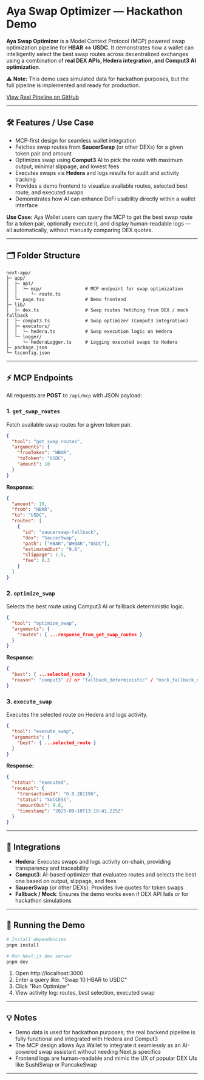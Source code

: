 # Aya Swap Optimizer — Hackathon Demo

**Aya Swap Optimizer** is a Model Context Protocol (MCP) powered swap optimization pipeline for **HBAR ↔ USDC**. It demonstrates how a wallet can intelligently select the best swap routes across decentralized exchanges using a combination of **real DEX APIs, Hedera integration, and Comput3 AI optimization**.

⚠️ **Note:** This demo uses simulated data for hackathon purposes, but the full pipeline is implemented and ready for production.

[View Real Pipeline on GitHub](https://github.com/your-github-repo)

---

## 🛠 Features / Use Case

- MCP-first design for seamless wallet integration
- Fetches swap routes from **SaucerSwap** (or other DEXs) for a given token pair and amount
- Optimizes swap using **Comput3** AI to pick the route with maximum output, minimal slippage, and lowest fees
- Executes swaps via **Hedera** and logs results for audit and activity tracking
- Provides a demo frontend to visualize available routes, selected best route, and executed swaps
- Demonstrates how AI can enhance DeFi usability directly within a wallet interface

**Use Case:** Aya Wallet users can query the MCP to get the best swap route for a token pair, optionally execute it, and display human-readable logs — all automatically, without manually comparing DEX quotes.

---

## 🗂 Folder Structure

```
next-app/
├─ app/
│  ├─ api/
│  │  └─ mcp/                # MCP endpoint for swap optimization
│  │     └─ route.ts
│  └─ page.tsx               # Demo frontend
├─ lib/
│  ├─ dex.ts                 # Swap routes fetching from DEX / mock fallback
│  ├─ comput3.ts             # Swap optimizer (Comput3 integration)
│  ├─ executors/
│  │  └─ hedera.ts           # Swap execution logic on Hedera
│  └─ logger/
│     └─ hederaLogger.ts     # Logging executed swaps to Hedera
├─ package.json
└─ tsconfig.json
```

---

## ⚡ MCP Endpoints

All requests are **POST** to `/api/mcp` with JSON payload:

### 1. `get_swap_routes`
Fetch available swap routes for a given token pair.

```json
{
  "tool": "get_swap_routes",
  "arguments": {
    "fromToken": "HBAR",
    "toToken": "USDC",
    "amount": 10
  }
}
```

**Response:**
```json
{
  "amount": 10,
  "from": "HBAR",
  "to": "USDC",
  "routes": [
    {
      "id": "saucerswap-fallback",
      "dex": "SaucerSwap",
      "path": ["HBAR","WHBAR","USDC"],
      "estimatedOut": "9.8",
      "slippage": 1.5,
      "fee": 0.3
    }
  ]
}
```

### 2. `optimize_swap`
Selects the best route using Comput3 AI or fallback deterministic logic.

```json
{
  "tool": "optimize_swap",
  "arguments": {
    "routes": { ...response_from_get_swap_routes }
  }
}
```

**Response:**
```json
{
  "best": { ...selected_route },
  "reason": "comput3" // or "fallback_deterministic" / "mock_fallback_no_routes"
}
```

### 3. `execute_swap`
Executes the selected route on Hedera and logs activity.

```json
{
  "tool": "execute_swap",
  "arguments": {
    "best": { ...selected_route }
  }
}
```

**Response:**
```json
{
  "status": "executed",
  "receipt": {
    "transactionId": "0.0.281196",
    "status": "SUCCESS",
    "amountOut": 9.8,
    "timestamp": "2025-09-10T13:19:41.225Z"
  }
}
```

---

## 🔗 Integrations

- **Hedera**: Executes swaps and logs activity on-chain, providing transparency and traceability
- **Comput3**: AI-based optimizer that evaluates routes and selects the best one based on output, slippage, and fees
- **SaucerSwap** (or other DEXs): Provides live quotes for token swaps
- **Fallback / Mock**: Ensures the demo works even if DEX API fails or for hackathon simulations

---

## 🚀 Running the Demo

```bash
# Install dependencies
pnpm install

# Run Next.js dev server
pnpm dev
```

1. Open http://localhost:3000
2. Enter a query like: "Swap 10 HBAR to USDC"
3. Click "Run Optimizer"
4. View activity log: routes, best selection, executed swap

---

## 💡 Notes

- Demo data is used for hackathon purposes; the real backend pipeline is fully functional and integrated with Hedera and Comput3
- The MCP design allows Aya Wallet to integrate it seamlessly as an AI-powered swap assistant without needing Next.js specifics
- Frontend logs are human-readable and mimic the UX of popular DEX UIs like SushiSwap or PancakeSwap

---
